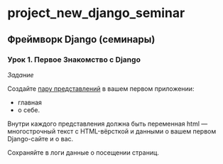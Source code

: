 # project_new_django_seminar

## Фреймворк Django (семинары)

### Урок 1. Первое Знакомство с Django

*Задание*

Создайте [пару представлений](about_me_app/views.py) в вашем первом приложении:

- главная
- о себе.

Внутри каждого представления должна быть переменная html — многострочный текст с HTML-вёрсткой и данными о вашем первом Django-сайте и о вас.

Сохраняйте в логи данные о посещении страниц.
